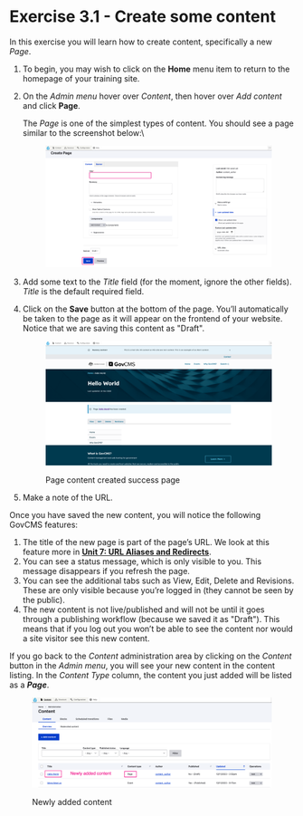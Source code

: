# Exercise 3.1 - Create some content

In this exercise you will learn how to create content, specifically a new _Page_.

1. To begin, you may wish to click on the **Home** menu item to return to the homepage of your training site.
2.  On the _Admin menu_ hover over _Content_, then hover over _Add content_ and click **Page**.



    The _Page_ is one of the simplest types of content. You should see a page similar to the screenshot below:\


    <figure><img src="../.gitbook/assets/image (23).png" alt=""><figcaption></figcaption></figure>
3. Add some text to the _Title_ field (for the moment, ignore the other fields). _Title_ is the default required field.
4.  Click on the **Save** button at the bottom of the page. You’ll automatically be taken to the page as it will appear on the frontend of your website. Notice that we are saving this content as "Draft".

    <figure><img src="../.gitbook/assets/image (24).png" alt=""><figcaption><p>Page content created success page</p></figcaption></figure>
5. Make a note of the URL.

Once you have saved the new content, you will notice the following GovCMS features:

1. The title of the new page is part of the page’s URL. We look at this feature more in [**Unit 7: URL Aliases and Redirects**](../unit-7-managing-url-aliases-and-redirects/url-aliases-and-redirects.md).
2. You can see a status message, which is only visible to you. This message disappears if you refresh the page.
3. You can see the additional tabs such as View, Edit, Delete and Revisions. These are only visible because you’re logged in (they cannot be seen by the public).
4. The new content is not live/published and will not be until it goes through a publishing workflow (because we saved it as "Draft"). This means that if you log out you won’t be able to see the content nor would a site visitor see this new content.

If you go back to the _Content_ administration area by clicking on the _Content_ button in the _Admin menu_, you will see your new content in the content listing. In the _Content Type_ column, the content you just added will be listed as a _**Page**_.

<figure><img src="../.gitbook/assets/image (25).png" alt=""><figcaption><p>Newly added content</p></figcaption></figure>
